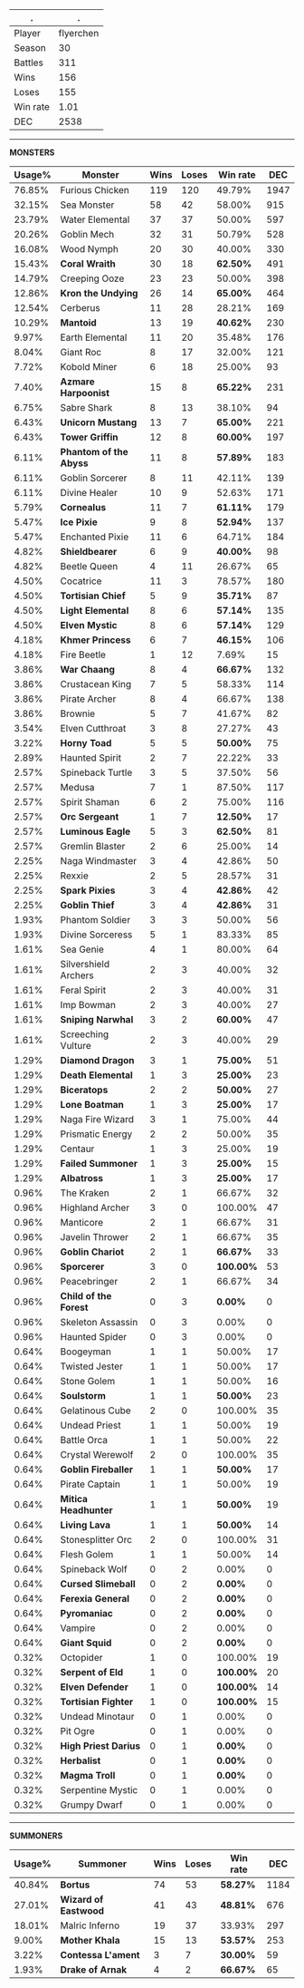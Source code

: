 .|.
|-|-
Player|flyerchen
Season|30
Battles|311
Wins|156
Loses|155
Win rate|1.01
DEC|2538

---
**MONSTERS**

Usage%|Monster|Wins|Loses|Win rate|DEC|
-|-|-|-|-|-|
76.85%|Furious Chicken|119|120|49.79%|1947|
32.15%|Sea Monster|58|42|58.00%|915|
23.79%|Water Elemental|37|37|50.00%|597|
20.26%|Goblin Mech|32|31|50.79%|528|
16.08%|Wood Nymph|20|30|40.00%|330|
15.43%|**Coral Wraith**|30|18|**62.50%**|491|
14.79%|Creeping Ooze|23|23|50.00%|398|
12.86%|**Kron the Undying**|26|14|**65.00%**|464|
12.54%|Cerberus|11|28|28.21%|169|
10.29%|**Mantoid**|13|19|**40.62%**|230|
9.97%|Earth Elemental|11|20|35.48%|176|
8.04%|Giant Roc|8|17|32.00%|121|
7.72%|Kobold Miner|6|18|25.00%|93|
7.40%|**Azmare Harpoonist**|15|8|**65.22%**|231|
6.75%|Sabre Shark|8|13|38.10%|94|
6.43%|**Unicorn Mustang**|13|7|**65.00%**|221|
6.43%|**Tower Griffin**|12|8|**60.00%**|197|
6.11%|**Phantom of the Abyss**|11|8|**57.89%**|183|
6.11%|Goblin Sorcerer|8|11|42.11%|139|
6.11%|Divine Healer|10|9|52.63%|171|
5.79%|**Cornealus**|11|7|**61.11%**|179|
5.47%|**Ice Pixie**|9|8|**52.94%**|137|
5.47%|Enchanted Pixie|11|6|64.71%|184|
4.82%|**Shieldbearer**|6|9|**40.00%**|98|
4.82%|Beetle Queen|4|11|26.67%|65|
4.50%|Cocatrice|11|3|78.57%|180|
4.50%|**Tortisian Chief**|5|9|**35.71%**|87|
4.50%|**Light Elemental**|8|6|**57.14%**|135|
4.50%|**Elven Mystic**|8|6|**57.14%**|129|
4.18%|**Khmer Princess**|6|7|**46.15%**|106|
4.18%|Fire Beetle|1|12|7.69%|15|
3.86%|**War Chaang**|8|4|**66.67%**|132|
3.86%|Crustacean King|7|5|58.33%|114|
3.86%|Pirate Archer|8|4|66.67%|138|
3.86%|Brownie|5|7|41.67%|82|
3.54%|Elven Cutthroat|3|8|27.27%|43|
3.22%|**Horny Toad**|5|5|**50.00%**|75|
2.89%|Haunted Spirit|2|7|22.22%|33|
2.57%|Spineback Turtle|3|5|37.50%|56|
2.57%|Medusa|7|1|87.50%|117|
2.57%|Spirit Shaman|6|2|75.00%|116|
2.57%|**Orc Sergeant**|1|7|**12.50%**|17|
2.57%|**Luminous Eagle**|5|3|**62.50%**|81|
2.57%|Gremlin Blaster|2|6|25.00%|14|
2.25%|Naga Windmaster|3|4|42.86%|50|
2.25%|Rexxie|2|5|28.57%|31|
2.25%|**Spark Pixies**|3|4|**42.86%**|42|
2.25%|**Goblin Thief**|3|4|**42.86%**|31|
1.93%|Phantom Soldier|3|3|50.00%|56|
1.93%|Divine Sorceress|5|1|83.33%|85|
1.61%|Sea Genie|4|1|80.00%|64|
1.61%|Silvershield Archers|2|3|40.00%|32|
1.61%|Feral Spirit|2|3|40.00%|31|
1.61%|Imp Bowman|2|3|40.00%|27|
1.61%|**Sniping Narwhal**|3|2|**60.00%**|47|
1.61%|Screeching Vulture|2|3|40.00%|29|
1.29%|**Diamond Dragon**|3|1|**75.00%**|51|
1.29%|**Death Elemental**|1|3|**25.00%**|23|
1.29%|**Biceratops**|2|2|**50.00%**|27|
1.29%|**Lone Boatman**|1|3|**25.00%**|17|
1.29%|Naga Fire Wizard|3|1|75.00%|44|
1.29%|Prismatic Energy|2|2|50.00%|35|
1.29%|Centaur|1|3|25.00%|19|
1.29%|**Failed Summoner**|1|3|**25.00%**|15|
1.29%|**Albatross**|1|3|**25.00%**|17|
0.96%|The Kraken|2|1|66.67%|32|
0.96%|Highland Archer|3|0|100.00%|47|
0.96%|Manticore|2|1|66.67%|31|
0.96%|Javelin Thrower|2|1|66.67%|35|
0.96%|**Goblin Chariot**|2|1|**66.67%**|33|
0.96%|**Sporcerer**|3|0|**100.00%**|53|
0.96%|Peacebringer|2|1|66.67%|34|
0.96%|**Child of the Forest**|0|3|**0.00%**|0|
0.96%|Skeleton Assassin|0|3|0.00%|0|
0.96%|Haunted Spider|0|3|0.00%|0|
0.64%|Boogeyman|1|1|50.00%|17|
0.64%|Twisted Jester|1|1|50.00%|17|
0.64%|Stone Golem|1|1|50.00%|16|
0.64%|**Soulstorm**|1|1|**50.00%**|23|
0.64%|Gelatinous Cube|2|0|100.00%|35|
0.64%|Undead Priest|1|1|50.00%|19|
0.64%|Battle Orca|1|1|50.00%|22|
0.64%|Crystal Werewolf|2|0|100.00%|35|
0.64%|**Goblin Fireballer**|1|1|**50.00%**|17|
0.64%|Pirate Captain|1|1|50.00%|19|
0.64%|**Mitica Headhunter**|1|1|**50.00%**|19|
0.64%|**Living Lava**|1|1|**50.00%**|14|
0.64%|Stonesplitter Orc|2|0|100.00%|31|
0.64%|Flesh Golem|1|1|50.00%|14|
0.64%|Spineback Wolf|0|2|0.00%|0|
0.64%|**Cursed Slimeball**|0|2|**0.00%**|0|
0.64%|**Ferexia General**|0|2|**0.00%**|0|
0.64%|**Pyromaniac**|0|2|**0.00%**|0|
0.64%|Vampire|0|2|0.00%|0|
0.64%|**Giant Squid**|0|2|**0.00%**|0|
0.32%|Octopider|1|0|100.00%|19|
0.32%|**Serpent of Eld**|1|0|**100.00%**|20|
0.32%|**Elven Defender**|1|0|**100.00%**|14|
0.32%|**Tortisian Fighter**|1|0|**100.00%**|15|
0.32%|Undead Minotaur|0|1|0.00%|0|
0.32%|Pit Ogre|0|1|0.00%|0|
0.32%|**High Priest Darius**|0|1|**0.00%**|0|
0.32%|**Herbalist**|0|1|**0.00%**|0|
0.32%|**Magma Troll**|0|1|**0.00%**|0|
0.32%|Serpentine Mystic|0|1|0.00%|0|
0.32%|Grumpy Dwarf|0|1|0.00%|0|

---
**SUMMONERS**

Usage%|Summoner|Wins|Loses|Win rate|DEC|
-|-|-|-|-|-|
40.84%|**Bortus**|74|53|**58.27%**|1184|
27.01%|**Wizard of Eastwood**|41|43|**48.81%**|676|
18.01%|Malric Inferno|19|37|33.93%|297|
9.00%|**Mother Khala**|15|13|**53.57%**|253|
3.22%|**Contessa L'ament**|3|7|**30.00%**|59|
1.93%|**Drake of Arnak**|4|2|**66.67%**|65|
